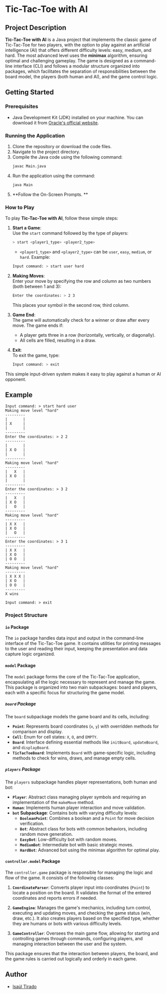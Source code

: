 # Tic-Tac-Toe with AI

## Project Description
**Tic-Tac-Toe with AI** is a Java project that implements the classic game of Tic-Tac-Toe for two players, with the option to play against an artificial intelligence (AI) that offers different difficulty levels: easy, medium, and hard. The most advanced level uses the **minimax** algorithm, ensuring optimal and challenging gameplay.
The game is designed as a command-line interface (CLI) and follows a modular structure organized into packages, which facilitates the separation of responsibilities between the board model, the players (both human and AI), and the game control logic. 

## Getting Started 

### Prerequisites

- Java Development Kit (JDK) installed on your machine. You can download it from [Oracle's official website](https://www.oracle.com/java/technologies/javase-downloads.html).

### Running the Application

1. Clone the repository or download the code files.
2. Navigate to the project directory.
3. Compile the Java code using the following command:
   ```sh
   javac Main.java
   ```
4. Run the application using the command:
   ```sh
   java Main
   ```
5. **Follow the On-Screen Prompts. **

### How to Play

To play **Tic-Tac-Toe with AI**, follow these simple steps:

1. **Start a Game**:  
   Use the `start` command followed by the type of players:
   ```sh
   > start <player1_type> <player2_type>
   ```
   - `<player1_type>` and `<player2_type>` can be `user`, `easy`, `medium`, or `hard`.
   Example:
   ```sh
   Input command: > start user hard
   ```

2. **Making Moves**:  
   Enter your move by specifying the row and column as two numbers (both between 1 and 3):
   ```sh
   Enter the coordinates: > 2 3
   ```
   This places your symbol in the second row, third column.

3. **Game End**:  
   The game will automatically check for a winner or draw after every move. The game ends if:
   - A player gets three in a row (horizontally, vertically, or diagonally).
   - All cells are filled, resulting in a draw.

4. **Exit**:  
   To exit the game, type:
   ```sh
   Input command: > exit
   ```

This simple input-driven system makes it easy to play against a human or AI opponent.

## Example
```
Input command: > start hard user
Making move level "hard"
---------
|       |
| X     |
|       |
---------
Enter the coordinates: > 2 2
---------
|       |
| X O   |
|       |
---------
Making move level "hard"
---------
|   X   |
| X O   |
|       |
---------
Enter the coordinates: > 3 2
---------
|   X   |
| X O   |
|   O   |
---------
Making move level "hard"
---------
| X X   |
| X O   |
|   O   |
---------
Enter the coordinates: > 3 1
---------
| X X   |
| X O   |
| O O   |
---------
Making move level "hard"
---------
| X X X |
| X O   |
| O O   |
---------
X wins

Input command: > exit
```
### Project Structure

#### `io` Package

The `io` package handles data input and output in the command-line interface of the Tic-Tac-Toe game. It contains utilities for printing messages to the user and reading their input, keeping the presentation and data capture logic organized.

#### `model` Package

The `model` package forms the core of the Tic-Tac-Toe application, encapsulating all the logic necessary to represent and manage the game. This package is organized into two main subpackages: board and players, each with a specific focus for structuring the game model.

##### `board` Package
The `board` subpackage models the game board and its cells, including:

- **`Point`**: Represents board coordinates (`x`, `y`) with overridden methods for comparison and display.
- **`Cell`**: Enum for cell states: `X`, `O`, and `EMPTY`.
- **`Board`**: Interface defining essential methods like `initBoard`, `updateBoard`, and `displayBoard`.
- **`TicTacToeBoard`**: Implements `Board` with game-specific logic, including methods to check for wins, draws, and manage empty cells.

##### `players` Package

The `players` subpackage handles player representations, both human and bot:

- **`Player`**: Abstract class managing player symbols and requiring an implementation of the `makeMove` method.
- **`Human`**: Implements human player interaction and move validation.
- **`bot` Subpackage**: Contains bots with varying difficulty levels:
  - **`BooleanPoint`**: Combines a boolean and a `Point` for move decision verification.
  - **`Bot`**: Abstract class for bots with common behaviors, including random move generation.
  - **`EasyBot`**: Low-difficulty bot with random moves.
  - **`MediumBot`**: Intermediate bot with basic strategic moves.
  - **`HardBot`**: Advanced bot using the minimax algorithm for optimal play.
#### `controller.model` Package
The `controller.game` package is responsible for managing the logic and flow of the game. It consists of the following classes:

1. **`CoordinateParser`**: Converts player input into coordinates (`Point`) to locate a position on the board. It validates the format of the entered coordinates and reports errors if needed.

2. **`GameEngine`**: Manages the game's mechanics, including turn control, executing and updating moves, and checking the game status (win, draw, etc.). It also creates players based on the specified type, whether they are humans or bots with various difficulty levels.

3. **`GameController`**: Oversees the main game flow, allowing for starting and controlling games through commands, configuring players, and managing interaction between the user and the system.

This package ensures that the interaction between players, the board, and the game rules is carried out logically and orderly in each game.

## Author

- [Isaúl Tirado](https://github.com/isaultirado77)
